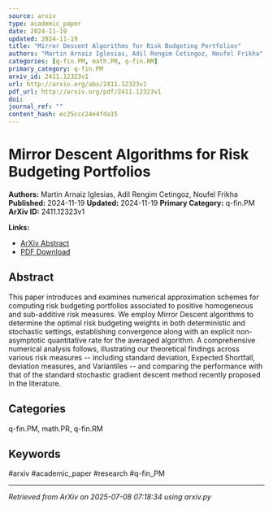 ```yaml
---
source: arxiv
type: academic_paper
date: 2024-11-19
updated: 2024-11-19
title: "Mirror Descent Algorithms for Risk Budgeting Portfolios"
authors: "Martin Arnaiz Iglesias, Adil Rengim Cetingoz, Noufel Frikha"
categories: [q-fin.PM, math.PR, q-fin.RM]
primary_category: q-fin.PM
arxiv_id: 2411.12323v1
url: http://arxiv.org/abs/2411.12323v1
pdf_url: http://arxiv.org/pdf/2411.12323v1
doi:
journal_ref: ""
content_hash: ec25ccc24e4fda15
---
```


# Mirror Descent Algorithms for Risk Budgeting Portfolios

**Authors:** Martin Arnaiz Iglesias, Adil Rengim Cetingoz, Noufel Frikha
**Published:** 2024-11-19
**Updated:** 2024-11-19
**Primary Category:** q-fin.PM
**ArXiv ID:** 2411.12323v1

**Links:**
- [ArXiv Abstract](http://arxiv.org/abs/2411.12323v1)
- [PDF Download](http://arxiv.org/pdf/2411.12323v1)


## Abstract

This paper introduces and examines numerical approximation schemes for
computing risk budgeting portfolios associated to positive homogeneous and
sub-additive risk measures. We employ Mirror Descent algorithms to determine
the optimal risk budgeting weights in both deterministic and stochastic
settings, establishing convergence along with an explicit non-asymptotic
quantitative rate for the averaged algorithm. A comprehensive numerical
analysis follows, illustrating our theoretical findings across various risk
measures -- including standard deviation, Expected Shortfall, deviation
measures, and Variantiles -- and comparing the performance with that of the
standard stochastic gradient descent method recently proposed in the
literature.

## Categories

q-fin.PM, math.PR, q-fin.RM





## Keywords

#arxiv #academic_paper #research #q-fin_PM

---
*Retrieved from ArXiv on 2025-07-08 07:18:34 using arxiv.py*
